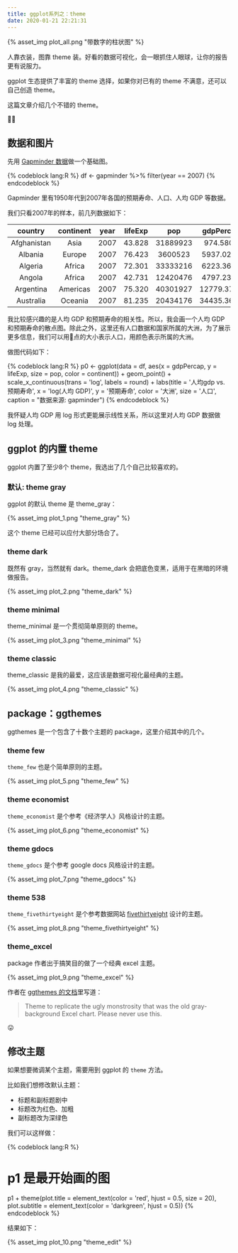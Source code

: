 ```yaml
---
title: ggplot系列之：theme
date: 2020-01-21 22:21:31
---
```


{% asset_img plot_all.png "带数字的柱状图" %}


人靠衣装，图靠 theme 装。好看的数据可视化，会一眼抓住人眼球，让你的报告更有说服力。

ggplot 生态提供了丰富的 theme 选择，如果你对已有的 theme 不满意，还可以自己创造 theme。

这篇文章介绍几个不错的 theme。

<!-- more -->

## 数据和图片

先用 [Gapminder 数据](https://www.rdocumentation.org/packages/gapminder/versions/0.3.0)做一个基础图。

{% codeblock lang:R %}
df <- gapminder %>%
  filter(year == 2007)
{% endcodeblock %}

Gapminder 里有1950年代到2007年各国的预期寿命、人口、人均 GDP 等数据。

我们只看2007年的样本，前几列数据如下：

|   country   | continent | year | lifeExp |   pop    | gdpPercap  |
|:-----------:|:---------:|:----:|:-------:|:--------:|:----------:|
| Afghanistan |   Asia    | 2007 | 43.828  | 31889923 |  974.5803  |
|   Albania   |  Europe   | 2007 | 76.423  | 3600523  | 5937.0295  |
|   Algeria   |  Africa   | 2007 | 72.301  | 33333216 | 6223.3675  |
|   Angola    |  Africa   | 2007 | 42.731  | 12420476 | 4797.2313  |
|  Argentina  | Americas  | 2007 | 75.320  | 40301927 | 12779.3796 |
|  Australia  |  Oceania  | 2007 | 81.235  | 20434176 | 34435.3674 |

我比较感兴趣的是人均 GDP 和预期寿命的相关性。所以，我会画一个人均 GDP 和预期寿命的散点图。除此之外，这里还有人口数据和国家所属的大洲，为了展示更多信息，我们可以用点的大小表示人口，用颜色表示所属的大洲。

做图代码如下：

{% codeblock lang:R %}
p0 <- ggplot(data = df, 
             aes(x = gdpPercap, 
                 y = lifeExp, 
                 size = pop,
                 color = continent)) + 
  geom_point() +
  scale_x_continuous(trans = 'log',
                     labels = round) +
  labs(title = '人均gdp vs. 预期寿命',
       x = 'log(人均 GDP)',
       y = '预期寿命',
       color = '大洲',
       size = '人口',
       caption = "数据来源: gapminder")
{% endcodeblock %}

我怀疑人均 GDP 用 log 形式更能展示线性关系，所以这里对人均 GDP 数据做 log 处理。

## ggplot 的内置 theme

ggplot 内置了至少8个 theme，我选出了几个自己比较喜欢的。

### 默认: theme gray

ggplot 的默认 theme 是 theme_gray：

{% asset_img plot_1.png "theme_gray" %}

这个 theme 已经可以应付大部分场合了。

### theme dark

既然有 gray，当然就有 dark。theme_dark 会把底色变黑，适用于在黑暗的环境做报告。

{% asset_img plot_2.png "theme_dark" %}

### theme minimal

theme_minimal 是一个贯彻简单原则的 theme。

{% asset_img plot_3.png "theme_minimal" %}

### theme classic

theme_classic 是我的最爱，这应该是数据可视化最经典的主题。

{% asset_img plot_4.png "theme_classic" %}


## package：ggthemes

ggthemes 是一个包含了十数个主题的 package，这里介绍其中的几个。

### theme few

`theme_few` 也是个简单原则的主题。

{% asset_img plot_5.png "theme_few" %}


### theme economist
`theme_economist` 是个参考《经济学人》风格设计的主题。

{% asset_img plot_6.png "theme_economist" %}

### theme gdocs
`theme_gdocs` 是个参考 google docs 风格设计的主题。

{% asset_img plot_7.png "theme_gdocs" %}

### theme 538
`theme_fivethirtyeight` 是个参考数据网站 [fivethirtyeight](https://fivethirtyeight.com/) 设计的主题。

{% asset_img plot_8.png "theme_fivethirtyeight" %}

### theme_excel

package 作者出于搞笑目的做了一个经典 excel 主题。

{% asset_img plot_9.png "theme_excel" %}


作者在 [ggthemes 的文档](https://cran.r-project.org/web/packages/ggthemes/ggthemes.pdf)里写道：

> Theme to replicate the ugly monstrosity that was the old gray-background Excel chart. Please never
use this. 

:stuck_out_tongue:

## 修改主题

如果想要微调某个主题，需要用到 ggplot 的 `theme` 方法。

比如我们想修改默认主题：
- 标题和副标题剧中
- 标题改为红色、加粗
- 副标题改为深绿色

我们可以这样做：

{% codeblock lang:R %}
# p1 是最开始画的图
p1 + theme(plot.title = element_text(color = 'red',  hjust = 0.5, size = 20),
           plot.subtitle = element_text(color = 'darkgreen', hjust = 0.5))
{% endcodeblock %}

结果如下：

{% asset_img plot_10.png "theme_edit" %}

